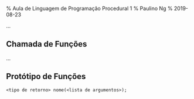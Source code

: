 % Aula de Linguagem de Programação Procedural 1
% Paulino Ng
% 2019-08-23

...

## Chamada de Funções
...

## Protótipo de Funções

`<tipo de retorno> nome(<lista de argumentos>);`
